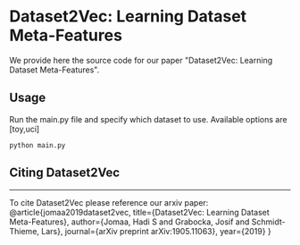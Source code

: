 # Dataset2Vec: Learning Dataset Meta-Features
We provide here the source code for our paper "Dataset2Vec: Learning Dataset Meta-Features".

## Usage
Run the main.py file and specify which dataset to use. Available options are [toy,uci]
```
python main.py 
```
## Citing Dataset2Vec
-----------

To cite Dataset2Vec please reference our arxiv paper:
@article{jomaa2019dataset2vec,
  title={Dataset2Vec: Learning Dataset Meta-Features},
  author={Jomaa, Hadi S and Grabocka, Josif and Schmidt-Thieme, Lars},
  journal={arXiv preprint arXiv:1905.11063},
  year={2019}
}
